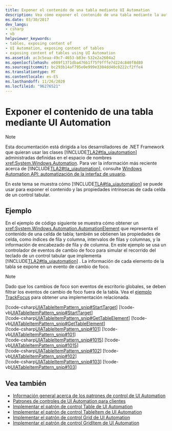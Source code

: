 ```yaml
---
title: Exponer el contenido de una tabla mediante UI Automation
description: Vea cómo exponer el contenido de una tabla mediante la automatización de la interfaz de usuario. Se exponen el contenido y las propiedades intrínsecas de cada celda de un control tabular.
ms.date: 03/30/2017
dev_langs:
- csharp
- vb
helpviewer_keywords:
- tables, exposing content of
- UI Automation, exposing content of tables
- exposing content of tables using UI Automation
ms.assetid: ac3c5eaa-49c7-4653-b83e-532e2a2604a2
ms.openlocfilehash: e089f1371dba476b1f75f9fffe7d224c840f8d80
ms.sourcegitcommit: bc293b14af795e0e999e3304dd40c0222cf2ffe4
ms.translationtype: MT
ms.contentlocale: es-ES
ms.lasthandoff: 11/26/2020
ms.locfileid: "96276521"
---
```

# <a name="expose-the-content-of-a-table-using-ui-automation"></a>Exponer el contenido de una tabla mediante UI Automation

> [!NOTE]
> Esta documentación está dirigida a los desarrolladores de .NET Framework que quieran usar las clases [!INCLUDE[TLA2#tla_uiautomation](../../../includes/tla2sharptla-uiautomation-md.md)] administradas definidas en el espacio de nombres <xref:System.Windows.Automation>. Para ver la información más reciente acerca de [!INCLUDE[TLA2#tla_uiautomation](../../../includes/tla2sharptla-uiautomation-md.md)], consulte [Windows Automation API: automatización de la interfaz de usuario](/windows/win32/winauto/entry-uiauto-win32).  
  
 En este tema se muestra cómo [!INCLUDE[TLA#tla_uiautomation](../../../includes/tlasharptla-uiautomation-md.md)] se puede usar para exponer el contenido y las propiedades intrínsecas de cada celda de un control tabular.  
  
## <a name="example"></a>Ejemplo  

 En el ejemplo de código siguiente se muestra cómo obtener un <xref:System.Windows.Automation.AutomationElement> que representa el contenido de una celda de tabla; también se obtienen las propiedades de celda, como índices de fila y columna, intervalos de filas y columnas, y la información de encabezado de fila y de columna. En este ejemplo se usa un controlador de eventos de cambio de foco para simular el recorrido del teclado de un control tabular que implementa [!INCLUDE[TLA2#tla_uiautomation](../../../includes/tla2sharptla-uiautomation-md.md)] . La información de cada elemento de la tabla se expone en un evento de cambio de foco.  
  
> [!NOTE]
> Dado que los cambios de foco son eventos de escritorio globales, se deben filtrar los eventos de cambio de foco fuera de la tabla. Vea el [ejemplo TrackFocus](/previous-versions/dotnet/netframework-3.5/ms771428(v=vs.90)) para obtener una implementación relacionada.  
  
 [!code-csharp[UIATableItemPattern_snip#StartTarget](../../../samples/snippets/csharp/VS_Snippets_Wpf/UIATableItemPattern_snip/CSharp/UIATableItemPattern_snippets.cs#starttarget)]
 [!code-vb[UIATableItemPattern_snip#StartTarget](../../../samples/snippets/visualbasic/VS_Snippets_Wpf/UIATableItemPattern_snip/VisualBasic/UIATableItemPattern_snippets.vb#starttarget)]  
[!code-csharp[UIATableItemPattern_snip#GetTableElement](../../../samples/snippets/csharp/VS_Snippets_Wpf/UIATableItemPattern_snip/CSharp/UIATableItemPattern_snippets.cs#gettableelement)]
[!code-vb[UIATableItemPattern_snip#GetTableElement](../../../samples/snippets/visualbasic/VS_Snippets_Wpf/UIATableItemPattern_snip/VisualBasic/UIATableItemPattern_snippets.vb#gettableelement)]  
[!code-csharp[UIATableItemPattern_snip#101](../../../samples/snippets/csharp/VS_Snippets_Wpf/UIATableItemPattern_snip/CSharp/UIATableItemPattern_snippets.cs#101)]
[!code-vb[UIATableItemPattern_snip#101](../../../samples/snippets/visualbasic/VS_Snippets_Wpf/UIATableItemPattern_snip/VisualBasic/UIATableItemPattern_snippets.vb#101)]  
[!code-csharp[UIATableItemPattern_snip#1015](../../../samples/snippets/csharp/VS_Snippets_Wpf/UIATableItemPattern_snip/CSharp/UIATableItemPattern_snippets.cs#1015)]
[!code-vb[UIATableItemPattern_snip#1015](../../../samples/snippets/visualbasic/VS_Snippets_Wpf/UIATableItemPattern_snip/VisualBasic/UIATableItemPattern_snippets.vb#1015)]  
[!code-csharp[UIATableItemPattern_snip#102](../../../samples/snippets/csharp/VS_Snippets_Wpf/UIATableItemPattern_snip/CSharp/UIATableItemPattern_snippets.cs#102)]
[!code-vb[UIATableItemPattern_snip#102](../../../samples/snippets/visualbasic/VS_Snippets_Wpf/UIATableItemPattern_snip/VisualBasic/UIATableItemPattern_snippets.vb#102)]  
[!code-csharp[UIATableItemPattern_snip#103](../../../samples/snippets/csharp/VS_Snippets_Wpf/UIATableItemPattern_snip/CSharp/UIATableItemPattern_snippets.cs#103)]
[!code-vb[UIATableItemPattern_snip#103](../../../samples/snippets/visualbasic/VS_Snippets_Wpf/UIATableItemPattern_snip/VisualBasic/UIATableItemPattern_snippets.vb#103)]  
  
## <a name="see-also"></a>Vea también

- [Información general acerca de los patrones de control de UI Automation](ui-automation-control-patterns-overview.md)
- [Patrones de controles de UI Automation para clientes](ui-automation-control-patterns-for-clients.md)
- [Implementar el patrón de control Table de UI Automation](implementing-the-ui-automation-table-control-pattern.md)
- [Implementar el patrón de control TableItem de UI Automation](implementing-the-ui-automation-tableitem-control-pattern.md)
- [Implementar el patrón de control Grid de UI Automation](implementing-the-ui-automation-grid-control-pattern.md)
- [Implementar el patrón de control GridItem de UI Automation](implementing-the-ui-automation-griditem-control-pattern.md)
